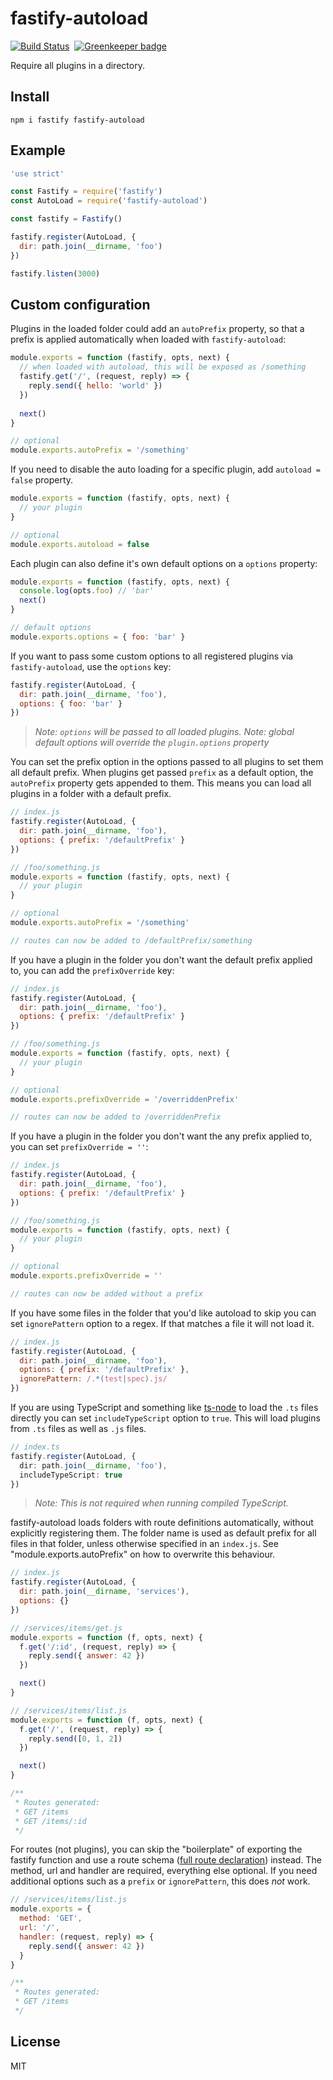 # fastify-autoload

[![Build Status](https://travis-ci.org/fastify/fastify-autoload.svg?branch=master)](https://travis-ci.org/fastify/fastify-autoload)&nbsp;
[![Greenkeeper badge](https://badges.greenkeeper.io/fastify/fastify-autoload.svg)](https://greenkeeper.io/)

Require all plugins in a directory.

## Install

```
npm i fastify fastify-autoload
```

## Example

```js
'use strict'

const Fastify = require('fastify')
const AutoLoad = require('fastify-autoload')

const fastify = Fastify()

fastify.register(AutoLoad, {
  dir: path.join(__dirname, 'foo')
})

fastify.listen(3000)
```

## Custom configuration
Plugins in the loaded folder could add an `autoPrefix` property, so that
a prefix is applied automatically when loaded with `fastify-autoload`:

```js
module.exports = function (fastify, opts, next) {
  // when loaded with autoload, this will be exposed as /something
  fastify.get('/', (request, reply) => {
    reply.send({ hello: 'world' })
  })
  
  next()
}

// optional
module.exports.autoPrefix = '/something'
```

If you need to disable the auto loading for a specific plugin, add `autoload = false` property.
```js
module.exports = function (fastify, opts, next) {
  // your plugin
}

// optional
module.exports.autoload = false
```

Each plugin can also define it's own default options on a `options` property:

```js
module.exports = function (fastify, opts, next) {
  console.log(opts.foo) // 'bar'
  next()
}

// default options
module.exports.options = { foo: 'bar' }
```

If you want to pass some custom options to all registered plugins via `fastify-autoload`, use the `options` key:

```js
fastify.register(AutoLoad, {
  dir: path.join(__dirname, 'foo'),
  options: { foo: 'bar' }
})
```
> *Note: `options` will be passed to all loaded plugins.*
> *Note: global default options will override the `plugin.options` property*

You can set the prefix option in the options passed to all plugins to set them all default prefix.
When plugins get passed `prefix` as a default option, the `autoPrefix` property gets appended to them.
This means you can load all plugins in a folder with a default prefix.

```js
// index.js
fastify.register(AutoLoad, {
  dir: path.join(__dirname, 'foo'),
  options: { prefix: '/defaultPrefix' }
})

// /foo/something.js
module.exports = function (fastify, opts, next) {
  // your plugin
}

// optional
module.exports.autoPrefix = '/something'

// routes can now be added to /defaultPrefix/something
```

If you have a plugin in the folder you don't want the default prefix applied to, you can add the `prefixOverride` key:

```js
// index.js
fastify.register(AutoLoad, {
  dir: path.join(__dirname, 'foo'),
  options: { prefix: '/defaultPrefix' }
})

// /foo/something.js
module.exports = function (fastify, opts, next) {
  // your plugin
}

// optional
module.exports.prefixOverride = '/overriddenPrefix'

// routes can now be added to /overriddenPrefix
```

If you have a plugin in the folder you don't want the any prefix applied to, you can set `prefixOverride = ''`:

```js
// index.js
fastify.register(AutoLoad, {
  dir: path.join(__dirname, 'foo'),
  options: { prefix: '/defaultPrefix' }
})

// /foo/something.js
module.exports = function (fastify, opts, next) {
  // your plugin
}

// optional
module.exports.prefixOverride = ''

// routes can now be added without a prefix
```

If you have some files in the folder that you'd like autoload to skip you can set `ignorePattern` option to a regex. If
that matches a file it will not load it.

```js
// index.js
fastify.register(AutoLoad, {
  dir: path.join(__dirname, 'foo'),
  options: { prefix: '/defaultPrefix' },
  ignorePattern: /.*(test|spec).js/
})
```

If you are using TypeScript and something like [ts-node](https://github.com/TypeStrong/ts-node) to load the `.ts` files directly you can set `includeTypeScript` option to `true`. This will load plugins from `.ts` files as well as `.js` files.

```ts
// index.ts
fastify.register(AutoLoad, {
  dir: path.join(__dirname, 'foo'),
  includeTypeScript: true
})
```
> *Note: This is not required when running compiled TypeScript.*

fastify-autoload loads folders with route definitions automatically, without explicitly registering them. The folder name is used as default prefix for all files in that folder, unless otherwise specified in an `index.js`. See "module.exports.autoPrefix" on how to overwrite this behaviour.

```js
// index.js
fastify.register(AutoLoad, {
  dir: path.join(__dirname, 'services'),
  options: {}
})

// /services/items/get.js
module.exports = function (f, opts, next) {
  f.get('/:id', (request, reply) => {
    reply.send({ answer: 42 })
  })

  next()
}

// /services/items/list.js
module.exports = function (f, opts, next) {
  f.get('/', (request, reply) => {
    reply.send([0, 1, 2])
  })

  next()
}

/**
 * Routes generated:
 * GET /items
 * GET /items/:id
 */
```

For routes (not plugins), you can skip the "boilerplate" of exporting the fastify function and use a route schema ([full route declaration](https://www.fastify.io/docs/master/Routes/#full-declaration)) instead. The method, url and handler are required, everything else optional. If you need additional options such as a `prefix` or `ignorePattern`, this does _not_ work.

```js
// /services/items/list.js
module.exports = {
  method: 'GET',
  url: '/',
  handler: (request, reply) => {
    reply.send({ answer: 42 })
  }
}

/**
 * Routes generated:
 * GET /items
 */
```

## License

MIT
